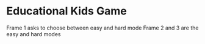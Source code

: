# Educational Kids Game
Frame 1 asks to choose between easy and hard mode
Frame 2 and 3 are the easy and hard modes
